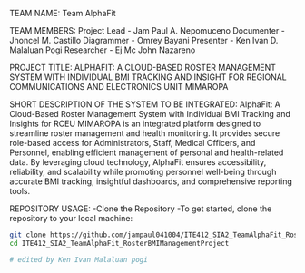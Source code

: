 TEAM NAME: Team AlphaFit

TEAM MEMBERS:
  Project Lead - Jam Paul A. Nepomuceno
  Documenter - Jhoncel M. Castillo
  Diagrammer - Omrey Bayani
  Presenter - Ken Ivan D. Malaluan Pogi
  Researcher - Ej Mc John Nazareno

PROJECT TITLE: ALPHAFIT: A CLOUD-BASED ROSTER MANAGEMENT SYSTEM WITH INDIVIDUAL BMI TRACKING AND INSIGHT FOR REGIONAL COMMUNICATIONS AND ELECTRONICS UNIT MIMAROPA

SHORT DESCRIPTION OF THE SYSTEM TO BE INTEGRATED:
  AlphaFit: A Cloud-Based Roster Management System with Individual BMI Tracking and Insights for RCEU MIMAROPA is an integrated platform designed to streamline roster management and health monitoring. It provides secure role-based access for Administrators, Staff, Medical Officers, and Personnel, enabling efficient management of personal and health-related data. By leveraging cloud technology, AlphaFit ensures accessibility, reliability, and scalability while promoting personnel well-being through accurate BMI tracking, insightful dashboards, and comprehensive reporting tools.

REPOSITORY USAGE:
-Clone the Repository
-To get started, clone the repository to your local machine:
```bash
git clone https://github.com/jampaul041004/ITE412_SIA2_TeamAlphaFit_RosterBMIManagementProject.git
cd ITE412_SIA2_TeamAlphaFit_RosterBMIManagementProject

# edited by Ken Ivan Malaluan pogi